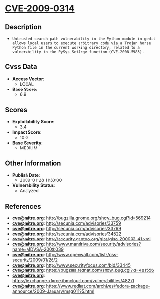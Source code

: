 
# [CVE-2009-0314](http://bugzilla.gnome.org/show_bug.cgi?id=569214)

## Description

- `Untrusted search path vulnerability in the Python module in gedit allows local users to execute arbitrary code via a Trojan horse Python file in the current working directory, related to a vulnerability in the PySys_SetArgv function (CVE-2008-5983).`

## Cvss Data

- **Access Vector**:
  - LOCAL
- **Base Score**:
  - 6.9

## Scores

- **Exploitability Score**:
  - 3.4
- **Impact Score**:
  - 10.0
- **Base Severity**:
  - MEDIUM

## Other Information

- **Publish Date**:
  - 2009-01-28 11:30:00
- **Vulnerability Status**:
  - Analyzed

## References

- **cve@mitre.org**: http://bugzilla.gnome.org/show_bug.cgi?id=569214
- **cve@mitre.org**: http://secunia.com/advisories/33759
- **cve@mitre.org**: http://secunia.com/advisories/33769
- **cve@mitre.org**: http://secunia.com/advisories/34522
- **cve@mitre.org**: http://security.gentoo.org/glsa/glsa-200903-41.xml
- **cve@mitre.org**: http://www.mandriva.com/security/advisories?name=MDVSA-2009:039
- **cve@mitre.org**: http://www.openwall.com/lists/oss-security/2009/01/26/2
- **cve@mitre.org**: http://www.securityfocus.com/bid/33445
- **cve@mitre.org**: https://bugzilla.redhat.com/show_bug.cgi?id=481556
- **cve@mitre.org**: https://exchange.xforce.ibmcloud.com/vulnerabilities/48271
- **cve@mitre.org**: https://www.redhat.com/archives/fedora-package-announce/2009-January/msg01195.html
